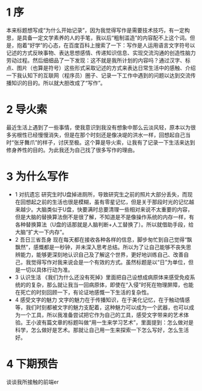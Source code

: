 # 1 序
本来标题想写成“为什么开始记录”，因为我觉得写作是需要技术技巧，有一定构思，是具备一定文学素养的人的手笔，我以后“粗制滥造”的内容配不上这个词。但是，抱着“好学”的心态，在百度百科上搜索了一下：写作是人运用语言文字符号以记述的方式反映事物、表达思想感情、传递知识信息、实现交流沟通的创造性脑力劳动过程。然后细细品了一下发现：这不就是我所计划的内容吗？通过汉字、标点、图片（也算是符号）这些形式采取记述的方式来表达日常生活中的感触、介绍一下我认知下的互联网（程序员）圈子、记录一下工作中遇到的问题以达到交流传播知识的目的。所以就大胆改成了“写作”。
# 2 导火索
最近生活上遇到了一些事情，使我意识到我没有想象中那么云淡风轻，原本以为很多劣根性已经慢慢消失，但是在那个时刻还是像决堤的洪水一样，回想起自己当时“张牙舞爪”的样子，讨厌至极。这个算是导火索，让我有了记录一下生活来达到修身养性的目的。为此我还为自己找了很多写作的理由。
# 3 为什么写作
- 1 对抗遗忘
    研究生时U盘掉进厕所，导致研究生之前的照片大部分丢失，而现在回想起之前的生活也很是模糊，虽有零星记忆，但是关于那段时光的记忆越来越少。大脑类似于U盘，快要满时总要清理一些相对来说不太重要的内容，但是大脑的替换算法倒不是很了解，不知道是不是像操作系统的内存一样，有各种替换算法（U盘的话那就是人脑判断+人工替换了）。所以就借助手段，给大脑“扩大一下内存”。
- 2 吾日三省吾身
    现在每天都在接收各种各样的信息，脚步匆忙到自己觉得“飘飘然”，感慨都是一秒钟，并未深入思考总结。所以为了让自己能够不丧失思辨能力，能够更深刻地认识自己及了解这个世界，更好地训练自己、改善自己，我觉得写作对我来说会是一个有效的方式。虽然标题是以“日”为单位，但是一切以具体行动为准。
- 3 认识生活
    《我们为什么还没有死掉》里面把自己设想成病原体来感受免疫系统的的复杂，那么就让我当一回病原体，即使在“入侵”时死在物理屏障，也能在死亡的时刻回顾一下，有论证地感慨一下生活的复杂性。
- 4 感受文字的魅力
    文字的魅力在于传播知识，在于美化记忆，在于触动情感等，我们时刻都被文字的魅力支配着，这种魅力可以成为一个武器，也可以成为一个工具，所以我准备尝试把它作为自己的工具，感受文字带来的艺术体验。王小波有篇文章的标题叫做“用一生来学习艺术”，里面提到：怎么做对是科学，怎么做好是艺术。那就让自己用一生来探索一下怎么写好，怎么生活好。
# 4 下期预告
谈谈我所接触的前端er
